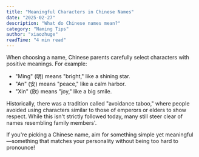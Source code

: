 ```yaml
---
title: "Meaningful Characters in Chinese Names"
date: "2025-02-27"
description: "What do Chinese names mean?"
category: "Naming Tips"
author: "xiaozhuge"
readTime: "4 min read"
---
```


When choosing a name, Chinese parents carefully select characters with positive meanings. For example:
- "Ming" (明) means "bright," like a shining star.
- "An" (安) means "peace," like a calm harbor.
- "Xin" (欣) means "joy," like a big smile.

Historically, there was a tradition called "avoidance taboo," where people avoided using characters similar to those of emperors or elders to show respect. While this isn't strictly followed today, many still steer clear of names resembling family members'.

If you're picking a Chinese name, aim for something simple yet meaningful—something that matches your personality without being too hard to pronounce!